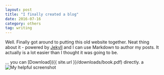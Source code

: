 ```yaml
---
layout: post
title: "I finally created a blog"
date: 2016-07-16
category: others 
tag: writing
---
```

Well. Finally got around to putting this old website together. 
Neat thing about it - powered by [Jekyll](http://jekyllrb.com) and I can use Markdown to author my posts. 
It actually is a lot easier than I thought it was going to be.


... you can [Download]({{ site.url }}/downloads/book.pdf) directly.
a
![My helpful screenshot]({{site.url}}/assets/gstk.jpg)
